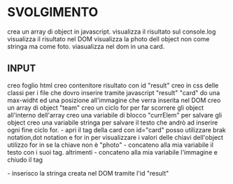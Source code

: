 # SVOLGIMENTO
crea un array di object in javascript.
visualizza il risultato sul console.log
visualizza il risultato nel DOM
visualizza la photo dell object non come stringa ma come foto.
viasualizza nel dom in una card.

## INPUT
creo foglio html
creo contenitore risultato con id "result"
creo in css delle classi per i file che dovro inserire tramite javascript  "result" "card" 
do una max-widht ed una posizione all'immagine che verra inserita nel DOM
creo un array di object "team"
creo un ciclo for per far scorrere gli object all'interno dell'array
creo una variabile di blocco "currElem" per salvare gli object
creo una variabile stringa per salvare il testo che andrò ad inserire ogni fine ciclo for.
    - apri il tag della card con id="card"
posso utilizzare brak notation,dot notation e for in per visualizzare i valori delle chiavi dell'object
utilizzo for in
se la chiave non è "photo"
    - concateno alla mia variabile il testo  con i suoi tag.
altrimenti
    - concateno alla mia variabile l'immagine e chiudo il tag <div>
    - inserisco la stringa creata nel DOM tramite l'id "result"